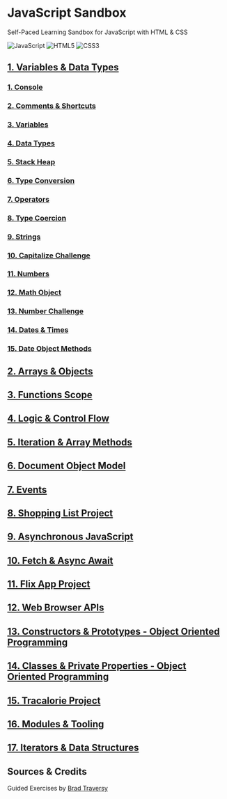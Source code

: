 # JavaScript Sandbox
Self-Paced Learning Sandbox for JavaScript with HTML & CSS

![JavaScript](https://img.shields.io/badge/JavaScript-F7DF1E.svg?style=for-the-badge&logo=JavaScript&logoColor=black)
![HTML5](https://img.shields.io/badge/HTML5-E34F26.svg?style=for-the-badge&logo=HTML5&logoColor=white)
![CSS3](https://img.shields.io/badge/CSS3-1572B6.svg?style=for-the-badge&logo=CSS3&logoColor=white)

## [1. Variables & Data Types](https://github.com/itsjordanmuller/2023-javascript-sandbox/tree/main/01-variables-data-types)

### [1. Console](https://github.com/itsjordanmuller/2023-javascript-sandbox/tree/main/01-variables-data-types/01-console)

### [2. Comments & Shortcuts](https://github.com/itsjordanmuller/2023-javascript-sandbox/tree/main/01-variables-data-types/02-comments-shortcuts)

### [3. Variables](https://github.com/itsjordanmuller/2023-javascript-sandbox/tree/main/01-variables-data-types/03-variables)

### [4. Data Types](https://github.com/itsjordanmuller/2023-javascript-sandbox/tree/main/01-variables-data-types/04-data-types)

### [5. Stack Heap](https://github.com/itsjordanmuller/2023-javascript-sandbox/tree/main/01-variables-data-types/05-stack-heap)

### [6. Type Conversion](https://github.com/itsjordanmuller/2023-javascript-sandbox/tree/main/01-variables-data-types/06-type-conversion)

### [7. Operators](https://github.com/itsjordanmuller/2023-javascript-sandbox/tree/main/01-variables-data-types/07-operators)

### [8. Type Coercion](https://github.com/itsjordanmuller/2023-javascript-sandbox/tree/main/01-variables-data-types/08-type-coercion)

### [9. Strings](https://github.com/itsjordanmuller/2023-javascript-sandbox/tree/main/01-variables-data-types/09-strings)

### [10. Capitalize Challenge](https://github.com/itsjordanmuller/2023-javascript-sandbox/tree/main/01-variables-data-types/10-capitalize-challenge)

### [11. Numbers](https://github.com/itsjordanmuller/2023-javascript-sandbox/tree/main/01-variables-data-types/11-numbers)

### [12. Math Object](https://github.com/itsjordanmuller/2023-javascript-sandbox/tree/main/01-variables-data-types/12-math-object)

### [13. Number Challenge](https://github.com/itsjordanmuller/2023-javascript-sandbox/tree/main/01-variables-data-types/13-number-challenge)

### [14. Dates & Times](https://github.com/itsjordanmuller/2023-javascript-sandbox/tree/main/01-variables-data-types/14-dates-and-times)

### [15. Date Object Methods](https://github.com/itsjordanmuller/2023-javascript-sandbox/tree/main/01-variables-data-types/15-date-object-methods)

## [2. Arrays & Objects](https://github.com/itsjordanmuller/2023-javascript-sandbox/tree/main/02-arrays-and-objects)

## [3. Functions Scope](https://github.com/itsjordanmuller/2023-javascript-sandbox/tree/main/03-functions-scope)

## [4. Logic & Control Flow](https://github.com/itsjordanmuller/2023-javascript-sandbox/tree/main/04-logic-control-flow)

## [5. Iteration & Array Methods](https://github.com/itsjordanmuller/2023-javascript-sandbox/tree/main/05-iteration-array-methods)

## [6. Document Object Model](https://github.com/itsjordanmuller/2023-javascript-sandbox/tree/main/06-document-object-model)

## [7. Events](https://github.com/itsjordanmuller/2023-javascript-sandbox/tree/main/07-events)

## [8. Shopping List Project](https://github.com/itsjordanmuller/2023-javascript-sandbox/tree/main/08-shopping-list-project/shopping-list)

## [9. Asynchronous JavaScript](https://github.com/itsjordanmuller/2023-javascript-sandbox/tree/main/09-asynchronous-javascript)

## [10. Fetch & Async Await](https://github.com/itsjordanmuller/2023-javascript-sandbox/tree/main/10-fetch-and-async-await)

## [11. Flix App Project](https://github.com/itsjordanmuller/2023-javascript-sandbox/tree/main/11-flix-app-project/flixx-app)

## [12. Web Browser APIs](https://github.com/itsjordanmuller/2023-javascript-sandbox/tree/main/12-web-browser-apis)

## [13. Constructors & Prototypes - Object Oriented Programming](https://github.com/itsjordanmuller/2023-javascript-sandbox/tree/main/13-oop-constructors-prototypes)

## [14. Classes & Private Properties - Object Oriented Programming](https://github.com/itsjordanmuller/2023-javascript-sandbox/tree/main/14-oop-classes-private-properties)

## [15. Tracalorie Project](https://github.com/itsjordanmuller/2023-javascript-sandbox/tree/main/15-tracalorie-project/tracalorie)

## [16. Modules & Tooling](https://github.com/itsjordanmuller/2023-javascript-sandbox/tree/main/16-modules-and-tooling)

## [17. Iterators & Data Structures](https://github.com/itsjordanmuller/2023-javascript-sandbox/tree/main/17-iterators-data-structures)

## Sources & Credits
Guided Exercises by [Brad Traversy](https://github.com/bradtraversy)
